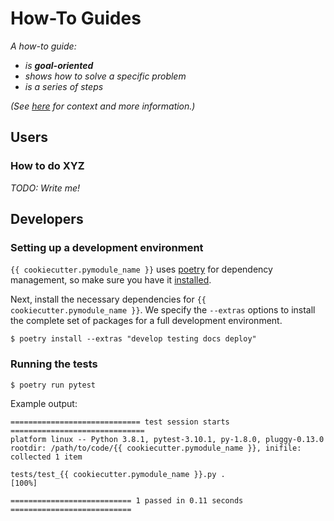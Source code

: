 # How-To Guides

_A how-to guide:_

- _is **goal-oriented**_
- _shows how to solve a specific problem_
- _is a series of steps_

_(See [here](https://www.divio.com/blog/documentation/) for context and more information.)_

## Users

### How to do XYZ

_TODO: Write me!_


## Developers

### Setting up a development environment

`{{ cookiecutter.pymodule_name }}` uses [poetry](https://python-poetry.org/) for dependency management, so make sure you have it [installed](https://python-poetry.org/docs/#installation).

Next, install the necessary dependencies for `{{ cookiecutter.pymodule_name }}`.
We specify the `--extras` options to install the complete set of packages for a full development environment.
```
$ poetry install --extras "develop testing docs deploy"
```


### Running the tests

```
$ poetry run pytest
```

Example output:
```
============================= test session starts ==============================
platform linux -- Python 3.8.1, pytest-3.10.1, py-1.8.0, pluggy-0.13.0
rootdir: /path/to/code/{{ cookiecutter.pymodule_name }}, inifile:
collected 1 item

tests/test_{{ cookiecutter.pymodule_name }}.py .                                           [100%]

=========================== 1 passed in 0.11 seconds ===========================
```
